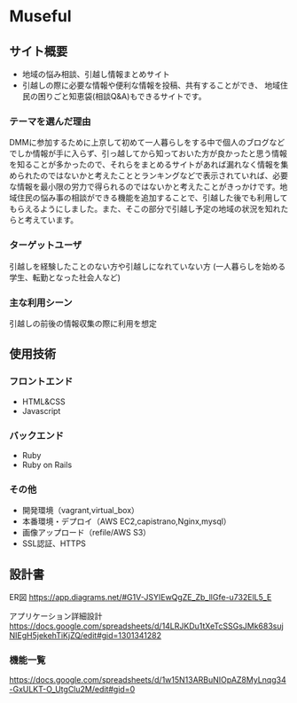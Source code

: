 # Museful

## サイト概要
- 地域の悩み相談、引越し情報まとめサイト
- 引越しの際に必要な情報や便利な情報を投稿、共有することができ、
地域住民の困りごと知恵袋(相談Q&A)もできるサイトです。

### テーマを選んだ理由
DMMに参加するために上京して初めて一人暮らしをする中で個人のブログなどでしか情報が手に入らず、引っ越してから知っておいた方が良かったと思う情報を知ることが多かったので、それらをまとめるサイトがあれば漏れなく情報を集められたのではないかと考えたこととランキングなどで表示されていれば、必要な情報を最小限の労力で得られるのではないかと考えたことがきっかけです。地域住民の悩み事の相談ができる機能を追加することで、引越した後でも利用してもらえるようにしました。また、そこの部分で引越し予定の地域の状況を知れたらと考えています。

### ターゲットユーザ
引越しを経験したことのない方や引越しになれていない方
(一人暮らしを始める学生、転勤となった社会人など)

### 主な利用シーン
引越しの前後の情報収集の際に利用を想定

## 使用技術
### フロントエンド
- HTML&CSS
- Javascript
### バックエンド
- Ruby
- Ruby on Rails
### その他
- 開発環境（vagrant,virtual_box）
- 本番環境・デプロイ（AWS EC2,capistrano,Nginx,mysql）
- 画像アップロード（refile/AWS S3）
- SSL認証、HTTPS

## 設計書
ER図
https://app.diagrams.net/#G1V-JSYIEwQgZE_Zb_llGfe-u732ElL5_E

アプリケーション詳細設計
https://docs.google.com/spreadsheets/d/14LRJKDu1tXeTcSSGsJMk683sujNIEgH5jekehTiKjZQ/edit#gid=1301341282

### 機能一覧
https://docs.google.com/spreadsheets/d/1w15N13ARBuNIOpAZ8MyLnqg34-GxULKT-O_UtgClu2M/edit#gid=0
